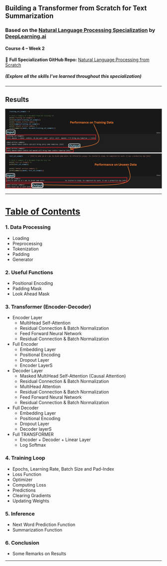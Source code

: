 ## Building a Transformer from Scratch for Text Summarization  
### Based on the [Natural Language Processing Specialization](https://www.deeplearning.ai/courses/natural-language-processing-specialization/) by [DeepLearning.ai](https://www.deeplearning.ai)  
#### Course 4 – Week 2  

📘 **Full Specialization GitHub Repo:** [Natural Language Processing from Scratch](https://github.com/AnsImran/natural_language_processing_from_scratch) 
##### (Explore all the skills I’ve learned throughout this specialization)

---
## Results
<img src="images/results.JPG" alt="1" width="1000"/>
<img src="images/results2.JPG" alt="2" width="1000"/>

---
# [Table of Contents](https://github.com/AnsImran/Transformer_from_Scratch_for_Text_Summarization/blob/master/Transformer_from_Scratch_for_Text_Summarization_(PyTorch_Implementation).ipynb)

### 1. Data Processing
- Loading
- Preprocessing
- Tokenization
- Padding
- Generator

### 2. Useful Functions
- Positional Encoding
- Padding Mask
- Look Ahead Mask

### 3. Transformer (Encoder-Decoder)
- Encoder Layer
  - MultiHead Self-Attention
  - Residual Connection & Batch Normalization
  - Feed Forward Neural Network
  - Residual Connection & Batch Normalization
- Full Encoder
  - Embedding Layer
  - Positional Encoding
  - Dropout Layer
  - Encoder LayerS
- Decoder Layer
  - Masked MultiHead Self-Attention (Causal Attention)
  - Residual Connection & Batch Normalization
  - MultiHead Attention
  - Residual Connection & Batch Normalization
  - Feed Forward Neural Network
  - Residual Connection & Batch Normalization
- Full Decoder
  - Embedding Layer
  - Positional Encoding
  - Dropout Layer
  - Decoder layerS
- Full TRANSFORMER
  - Encoder + Decoder + Linear Layer
  - Log Softmax
### 4. Training Loop
- Epochs, Learning Rate, Batch Size and Pad-Index
- Loss Function
- Optimizer
- Computing Loss
- Predictions
- Clearing Gradients
- Updating Weights
### 5. Inference
- Next Word Prediction Function
- Summarization Function
### 6. Conclusion
- Some Remarks on Results
---

